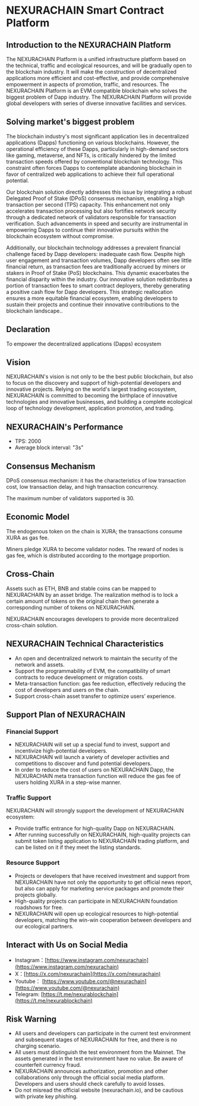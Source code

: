 # NEXURACHAIN Smart Contract Platform


## Introduction to the NEXURACHAIN Platform
The NEXURACHAIN Platform is a unified infrastructure platform based on the technical, traffic and ecological resources, and will be gradually open to the blockchain industry. It will make the construction of decentralized applications more efficient and cost-effective, and provide comprehensive empowerment in aspects of promotion, traffic, and resources. The NEXURACHAIN Platform is an EVM compatible blockchain who solves the biggest problem of Dapp industry. The NEXURACHAIN Platform will provide global developers with series of diverse innovative facilities and services.

## Solving market's biggest problem
The blockchain industry's most significant application lies in decentralized applications (Dapps) functioning on various blockchains. However, the operational efficiency of these Dapps, particularly in high-demand sectors like gaming, metaverse, and NFTs, is critically hindered by the limited transaction speeds offered by conventional blockchain technology. This constraint often forces Dapps to contemplate abandoning blockchain in favor of centralized web applications to achieve their full operational potential.

Our blockchain solution directly addresses this issue by integrating a robust Delegated Proof of Stake (DPoS) consensus mechanism, enabling a high transaction per second (TPS) capacity. This enhancement not only accelerates transaction processing but also fortifies network security through a dedicated network of validators responsible for transaction verification. Such advancements in speed and security are instrumental in empowering Dapps to continue their innovative pursuits within the blockchain ecosystem without compromise.

Additionally, our blockchain technology addresses a prevalent financial challenge faced by Dapp developers: inadequate cash flow. Despite high user engagement and transaction volumes, Dapp developers often see little financial return, as transaction fees are traditionally accrued by miners or stakers in Proof of Stake (PoS) blockchains. This dynamic exacerbates the financial disparity within the industry. Our innovative solution redistributes a portion of transaction fees to smart contract deployers, thereby generating a positive cash flow for Dapp developers. This strategic reallocation ensures a more equitable financial ecosystem, enabling developers to sustain their projects and continue their innovative contributions to the blockchain landscape..

## Declaration
To empower the decentralized applications (Dapps) ecosystem 

## Vision
NEXURACHAIN's vision is not only to be the best public blockchain, but also to focus on the discovery and support of high-potential developers and innovative projects. Relying on the world's largest trading ecosystem, NEXURACHAIN is committed to becoming the birthplace of innovative technologies and innovative businesses, and building a complete ecological loop of technology development, application promotion, and trading.

## NEXURACHAIN's Performance
- TPS: 2000
- Average block interval: "3s"

## Consensus Mechanism
DPoS consensus mechanism: it has the characteristics of low transaction cost, low transaction delay, and high transaction concurrency.

The maximum number of validators supported is 30.

## Economic Model 
The endogenous token on the chain is XURA; the transactions consume XURA as gas fee.

Miners pledge XURA to become validator nodes. The reward of nodes is gas fee, which is distributed according to the mortgage proportion. 

## Cross-Chain
Assets such as ETH, BNB and stable coins can be mapped to NEXURACHAIN by an asset bridge. The realization method is to lock a certain amount of tokens on the original chain then generate a corresponding number of tokens on NEXURACHAIN. 

NEXURACHAIN encourages developers to provide more decentralized cross-chain solution.  

## NEXURACHAIN Technical Characteristics
- An open and decentralized network to maintain the security of the network and assets.
- Support the programmability of EVM, the compatibility of smart contracts to reduce development or migration costs.
- Meta-transaction function: gas fee reduction, effectively reducing the cost of developers and users on the chain.
- Support cross-chain asset transfer to optimize users’ experience.

## Support Plan of NEXURACHAIN
### Financial Support
- NEXURACHAIN will set up a special fund to invest, support and incentivize high-potential developers.
- NEXURACHAIN will launch a variety of developer activities and competitions to discover and fund potential developers. 
- In order to reduce the cost of users on NEXURACHAIN Dapp, the NEXURACHAIN meta transaction function will reduce the gas fee of users holding XURA in a step-wise manner.

### Traffic Support
NEXURACHAIN will strongly support the development of NEXURACHAIN ecosystem:
- Provide traffic entrance for high-quality Dapp on NEXURACHAIN.
- After running successfully on NEXURACHAIN, high-quality projects can submit token listing application to NEXURACHAIN trading platform, and can be listed on it if they meet the listing standards.

### Resource Support
- Projects or developers that have received investment and support from NEXURACHAIN have not only the opportunity to get official news report, but also can apply for marketing service packages and promote their projects globally.
- High-quality projects can participate in NEXURACHAIN foundation roadshows for free.
- NEXURACHAIN will open up ecological resources to high-potential developers, matching the win-win cooperation between developers and our ecological partners.


## Interact with Us on Social Media
- Instagram：[https://www.instagram.com/nexurachain](https://www.instagram.com/nexurachain)
- X：[https://x.com/nexurachain](https://x.com/nexurachain)
- Youtube： [https://www.youtube.com/@nexurachain](https://www.youtube.com/@nexurachain)
- Telegram: [https://t.me/nexurablockchain](https://t.me/nexurablockchain)

## Risk Warning
- All users and developers can participate in the current test environment and subsequent stages of NEXURACHAIN for free, and there is no charging scenario.
- All users must distinguish the test environment from the Mainnet. The assets generated in the test environment have no value. Be aware of counterfeit currency fraud.
- NEXURACHAIN announces authorization, promotion and other collaborations only through the official social media platform. Developers and users should check carefully to avoid losses.
- Do not misread the official website (nexurachain.io), and be cautious with private key phishing.
